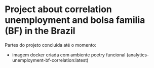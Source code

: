 # Project about correlation unemployment and bolsa familia (BF) in the Brazil

Partes do projeto concluida até o momento:

- imagem docker criada com ambiente poetry funcional (analytics-unemployment-bf-correlation:latest)
